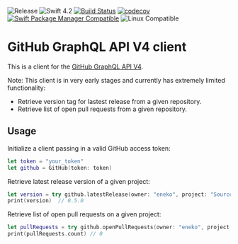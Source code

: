 ![Release](https://img.shields.io/github/release/eneko/github.svg)
![Swift 4.2](https://img.shields.io/badge/Swift-4.2-orange.svg)
[![Build Status](https://travis-ci.org/eneko/GitHub.svg?branch=master)](https://travis-ci.org/eneko/GitHub)
[![codecov](https://codecov.io/gh/eneko/GitHub/branch/master/graph/badge.svg)](https://codecov.io/gh/eneko/GitHub)
[![Swift Package Manager Compatible](https://img.shields.io/badge/spm-compatible-brightgreen.svg)](https://swift.org/package-manager)
![Linux Compatible](https://img.shields.io/badge/linux-compatible%20🐧-brightgreen.svg)

# GitHub GraphQL API V4 client

This is a client for the [GitHub GraphQL API V4](https://developer.github.com/v4/).

Note: This client is in very early stages and currently has extremely limited functionality:
- Retrieve version tag for lastest release from a given repository.
- Retrieve list of open pull requests from a given repository.

## Usage

Initialize a client passing in a valid GitHub access token:
```swift
let token = "your_token"
let github = GitHub(token: token)
```

Retrieve latest release version of a given project:
```swift
let version = try github.latestRelease(owner: "eneko", project: "SourceDocs")
print(version)  // 0.5.0
```

Retrieve list of open pull requests on a given project:
```swift
let pullRequests = try github.openPullRequests(owner: "eneko", project: "SourceDocs")
print(pullRequests.count) // 0
```
